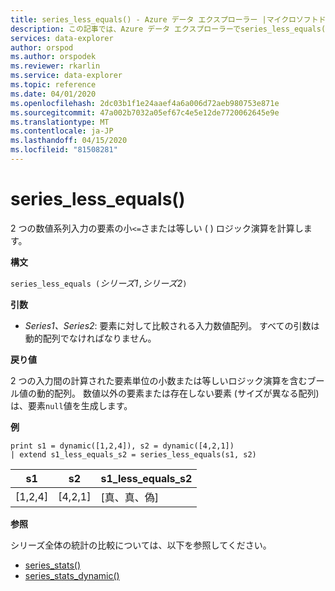 ```yaml
---
title: series_less_equals() - Azure データ エクスプローラー |マイクロソフトドキュメント
description: この記事では、Azure データ エクスプローラーでseries_less_equals() について説明します。
services: data-explorer
author: orspod
ms.author: orspodek
ms.reviewer: rkarlin
ms.service: data-explorer
ms.topic: reference
ms.date: 04/01/2020
ms.openlocfilehash: 2dc03b1f1e24aaef4a6a006d72aeb980753e871e
ms.sourcegitcommit: 47a002b7032a05ef67c4e5e12de7720062645e9e
ms.translationtype: MT
ms.contentlocale: ja-JP
ms.lasthandoff: 04/15/2020
ms.locfileid: "81508281"
---
```

# <a name="series_less_equals"></a>series_less_equals()

2 つの数値系列入力の要素の小`<=`さまたは等しい ( ) ロジック演算を計算します。

**構文**

`series_less_equals (`*シリーズ1*`,`*シリーズ2*`)`

**引数**

* *Series1、Series2*: 要素に対して比較される入力数値配列。 すべての引数は動的配列でなければなりません。 

**戻り値**

2 つの入力間の計算された要素単位の小数または等しいロジック演算を含むブール値の動的配列。 数値以外の要素または存在しない要素 (サイズが異なる配列) は、要素`null`値を生成します。

**例**

```kusto
print s1 = dynamic([1,2,4]), s2 = dynamic([4,2,1])
| extend s1_less_equals_s2 = series_less_equals(s1, s2)
```

|s1|s2|s1_less_equals_s2|
|---|---|---|
|[1,2,4]|[4,2,1]|[真、真、偽]|

**参照**

シリーズ全体の統計の比較については、以下を参照してください。
* [series_stats()](series-statsfunction.md)
* [series_stats_dynamic()](series-stats-dynamicfunction.md)